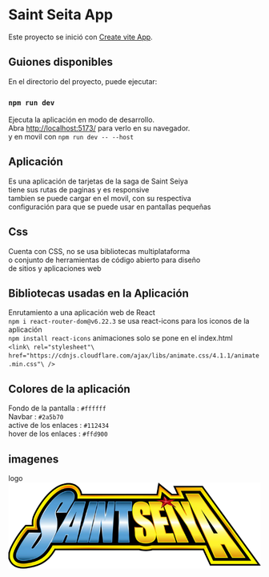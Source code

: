 # Saint Seita App

Este proyecto se inició con [Create vite App](https://vitejs.dev/guide/).

## Guiones disponibles

En el directorio del proyecto, puede ejecutar:

### `npm run dev`

Ejecuta la aplicación en modo de desarrollo.\
Abra [http://localhost:5173/](http://localhost:5173/) para verlo en su navegador.\
y en movil con  `npm run dev -- --host`


## Aplicación

Es una aplicación de tarjetas de la saga de Saint Seiya\
tiene sus rutas de paginas y es responsive\
tambien se puede cargar en el movil, con su respectiva\
configuración para que se puede usar en pantallas pequeñas


## Css
Cuenta con CSS, no se usa bibliotecas multiplataforma\
o conjunto de herramientas de código abierto para diseño\
de sitios y aplicaciones web

## Bibliotecas usadas en la Aplicación
Enrutamiento a una aplicación web de React\
`npm i react-router-dom@v6.22.3`
se usa react-icons para los iconos de la aplicación\
`npm install react-icons`
animaciones solo se pone en el index.html\
`<link\
      rel="stylesheet"\
      href="https://cdnjs.cloudflare.com/ajax/libs/animate.css/4.1.1/animate.min.css"\
    />`


## Colores de la aplicación
Fondo de la pantalla : `#ffffff`\
Navbar : `#2a5b70`\
active de los enlaces : `#112434`\
hover de los enlaces : `#ffd900`

## imagenes
logo ![Screenshot of a comment on a GitHub issue showing an image, added in the Markdown, of an Octocat smiling and raising a tentacle.](./src/assets/saint.png)